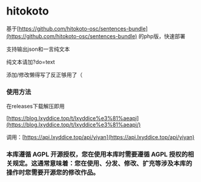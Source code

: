 # hitokoto

基于[https://github.com/hitokoto-osc/sentences-bundle](https://github.com/hitokoto-osc/sentences-bundle)
的php版，快速部署

支持输出json和一言纯文本

纯文本请加?do=text

添加/修改懒得写了反正够用了（

### 使用方法

在releases下载解压即用

[https://blog.lxyddice.top/t/lxyddice%e3%81%aeapi](https://blog.lxyddice.top/t/lxyddice%e3%81%aeapi/)

调用：[https://api.lxyddice.top/api/yiyan](https://api.lxyddice.top/api/yiyan)

### 本库遵循 AGPL 开源授权，您在使用本库时需要遵循 AGPL 授权的相关规定。这通常意味着：您在使用、分发、修改、扩充等涉及本库的操作时您需要开源您的修改作品。
